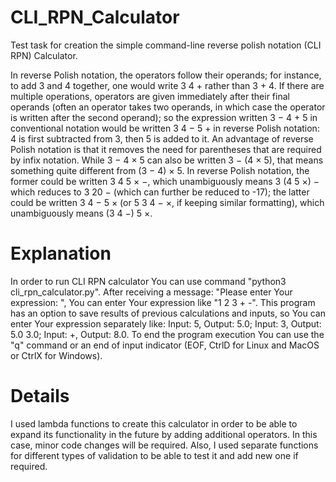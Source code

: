 # CLI_RPN_Calculator
Test task for creation the simple command-line reverse polish notation 
(CLI RPN) Calculator.

In reverse Polish notation, the operators follow their operands; 
for instance, to add 3 and 4 together, one would write 3 4 + rather than 3 + 4.
If there are multiple operations, operators are given immediately after their 
final operands (often an operator takes two operands, in which case the 
operator is written after the second operand); so the expression written 
3 − 4 + 5 in conventional notation would be written 3 4 − 5 + in reverse 
Polish notation: 4 is first subtracted from 3, then 5 is added to it. 
An advantage of reverse Polish notation is that it removes the need for 
parentheses that are required by infix notation. While 3 − 4 × 5 can also be 
written 3 − (4 × 5), that means something quite different from (3 − 4) × 5. 
In reverse Polish notation, the former could be written 3 4 5 × −, which 
unambiguously means 3 (4 5 ×) − which reduces to 3 20 − (which can further be
reduced to -17); the latter could be written 3 4 − 5 × (or 5 3 4 − ×, 
if keeping similar formatting), which unambiguously means (3 4 −) 5 ×.

# Explanation

In order to run CLI RPN calculator You can use command 
"python3 cli_rpn_calculator.py". After receiving a message: 
"Please enter Your expression: ", You can enter Your expression like "1 2 3 + -".
This program has an option to save results of previous calculations and inputs,
so You can enter Your expression separately like: Input: 5, Output: 5.0;
Input: 3, Output: 5.0 3.0; Input: +, Output: 8.0. 
To end the program execution You can use the "q" command or an end of input 
indicator (EOF, CtrlD for Linux and MacOS or CtrlX for Windows).

# Details

I used lambda functions to create this calculator in order to be able to expand 
its functionality in the future by adding additional operators. In this case, 
minor code changes will be required. Also, I used separate functions for 
different types of validation to be able to test it and add new one if required.



